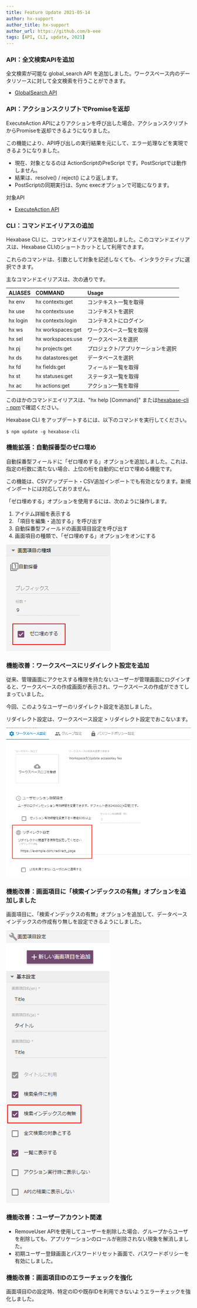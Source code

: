 ```yaml
---
title: Feature Update 2021-05-14
author: hx-support
author_title: hx-support
author_url: https://github.com/b-eee
tags: [API, CLI, update, 2021]
---
```



### API：全文検索APIを追加

全文検索が可能な global_search API を追加しました。ワークスペース内のデータリソースに対して全文検索を行うことができます。

- [GlobalSearch API](/docs/v0/items-search/GlobalSearch)


### API：アクションスクリプトでPromiseを返却

ExecuteAction APIによりアクションを呼び出した場合、アクションスクリプトからPromiseを返却できるようになりました。

この機能により、API呼び出しの実行結果を元にして、エラー処理などを実現できるようになりました。

- 現在、対象となるのは ActionScriptのPreScript です。PostScriptでは動作しません。
- 結果は、resolve() / reject() により返します。
- PostScriptの同期実行は、Sync execオプションで可能になります。

対象API

- [ExecuteAction API](/docs/v0/item-actions/ExecuteAction)

### CLI：コマンドエイリアスの追加

Hexabase CLI に、コマンドエイリアスを追加しました。このコマンドエイリアスは、Hexabase CLIのショートカットとして利用できます。

これらのコマンドは、引数として対象を記述しなくても、インタラクティブに選択できます。

主なコマンドエイリアスは、次の通りです。

|ALIASES|COMMAND|Usage|
|:----|:----|:----|
|hx env|hx contexts:get|コンテキスト一覧を取得|
|hx use|hx contexts:use|コンテキストを選択|
|hx login|hx contexts:login|コンテキストにログイン|
|hx ws|hx workspaces:get|ワークスペース一覧を取得|
|hx sel|hx workspaces:use|ワークスペースを選択|
|hx pj|hx projects:get|プロジェクト/アプリケーションを選択|
|hx ds|hx datastores:get|データベースを選択|
|hx fd|hx fields:get|フィールド一覧を取得|
|hx st|hx statuses:get|ステータス一覧を取得|
|hx ac|hx actions:get|アクション一覧を取得|


このほかのコマンドエイリアスは、"hx help [Command]" または[hexabase-cli - npm](https://www.npmjs.com/package/hexabase-cli)で確認ください。

Hexabase CLI をアップデートするには、以下のコマンドを実行してください。

```
$ npm update -g hexabase-cli
```


### 機能拡張：自動採番型のゼロ埋め

自動採番型フィールドに「ゼロ埋めする」オプションを追加しました。これは、指定の桁数に満たない場合、上位の桁を自動的にゼロで埋める機能です。

この機能は、CSVアップデート・CSV追加インポートでも有効となります。新規インポートには対応しておりません。

「ゼロ埋めする」オプションを使用するには、次のように操作します。

1. アイテム詳細を表示する
2. 「項目を編集・追加する」を呼び出す
3. 自動採番型フィールドの画面項目設定を呼び出す
4. 画面項目の種類で、「ゼロ埋めする」オプションをオンにする

![ゼロ埋めするオプション](/img/blogs/2021-05-14/zeropadding.png)


### 機能改善：ワークスペースにリダイレクト設定を追加

従来、管理画面にアクセスする権限を持たないユーザーが管理画面にログインすると、ワークスペースの作成画面が表示され、ワークスペースの作成ができてしまっていました。

今回、このようなユーザーのリダイレクト設定を追加しました。

リダイレクト設定は、ワークスペース設定 > リダイレクト設定でおこないます。

![リダイレクト設定](/img/blogs/2021-05-14/redirect_settings.png)

### 機能改善：画面項目に「検索インデックスの有無」オプションを追加しました

画面項目に、「検索インデックスの有無」オプションを追加して、データベースインデックスの作成有り無しを設定できるようにしました。

![検索インデックスの有無](/img/blogs/2021-05-14/has_db_index.png)

### 機能改善：ユーザーアカウント関連

- RemoveUser APIを使用してユーザーを削除した場合、グループからユーザを削除しても、アプリケーションのロールが削除されない現象を解消しました。
- 初期ユーザー登録画面とパスワードリセット画面で、パスワードポリシーを有効にしました。

### 機能改善：画面項目IDのエラーチェックを強化

画面項目IDの設定時、特定のIDや既存IDを利用できないようエラーチェックを強化しました。


